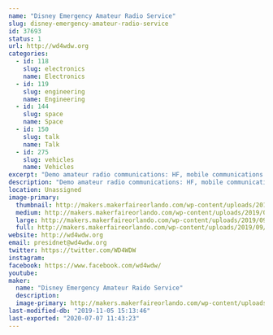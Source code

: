 ```yaml
---
name: "Disney Emergency Amateur Radio Service"
slug: disney-emergency-amateur-radio-service
id: 37693
status: 1
url: http://wd4wdw.org
categories:
  - id: 118
    slug: electronics
    name: Electronics
  - id: 119
    slug: engineering
    name: Engineering
  - id: 144
    slug: space
    name: Space
  - id: 150
    slug: talk
    name: Talk
  - id: 275
    slug: vehicles
    name: Vehicles
excerpt: "Demo amateur radio communications: HF, mobile communications with our van, and satellite communications."
description: "Demo amateur radio communications: HF, mobile communications with our van, and satellite communications."
location: Unassigned
image-primary:
  thumbnail: http://makers.makerfaireorlando.com/wp-content/uploads/2019/09/dearsphoto2-150x150.jpg
  medium: http://makers.makerfaireorlando.com/wp-content/uploads/2019/09/dearsphoto2-300x200.jpg
  large: http://makers.makerfaireorlando.com/wp-content/uploads/2019/09/dearsphoto2-1024x683.jpg
  full: http://makers.makerfaireorlando.com/wp-content/uploads/2019/09/dearsphoto2.jpg
website: http://wd4wdw.org
email: presidnet@wd4wdw.org
twitter: https://twitter.com/WD4WDW
instagram: 
facebook: https://www.facebook.com/wd4wdw/
youtube: 
maker:
  name: "Disney Emergency Amateur Raido Service"
  description:
  image-primary: http://makers.makerfaireorlando.com/wp-content/uploads/2019/09/dearsphoto1.jpg
last-modified-db: "2019-11-05 15:13:46"
last-exported: "2020-07-07 11:43:23"
---
```

